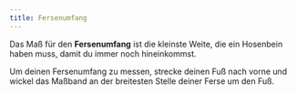 ```yaml
---
title: Fersenumfang
---
```


Das Maß für den **Fersenumfang** ist die kleinste Weite, die ein Hosenbein haben muss, damit du immer noch hineinkommst.

Um deinen Fersenumfang zu messen, strecke deinen Fuß nach vorne und wickel das Maßband an der breitesten Stelle deiner Ferse um den Fuß.
